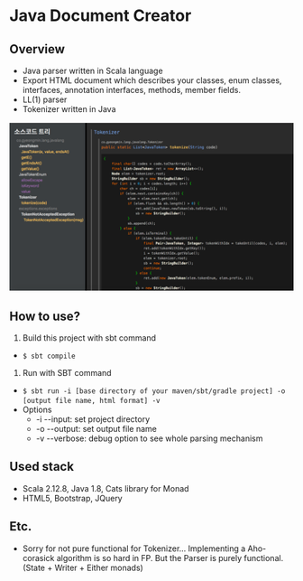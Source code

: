# Java Document Creator

## Overview
- Java parser written in Scala language
- Export HTML document which describes your classes, enum classes, interfaces, annotation interfaces, methods, member fields.
- LL(1) parser
- Tokenizer written in Java

![example](img/screenshot.png)

## How to use?
1. Build this project with sbt command 
- ```$ sbt compile```

1. Run with SBT command
- ```$ sbt run -i [base directory of your maven/sbt/gradle project] -o [output file name, html format] -v```
- Options
  - -i --input: set project directory
  - -o --output: set output file name
  - -v --verbose: debug option to see whole parsing mechanism

## Used stack
- Scala 2.12.8, Java 1.8, Cats library for Monad
- HTML5, Bootstrap, JQuery

## Etc.
- Sorry for not pure functional for Tokenizer... Implementing a Aho-corasick algorithm is so hard in FP. But the Parser
  is purely functional.(State + Writer + Either monads)
